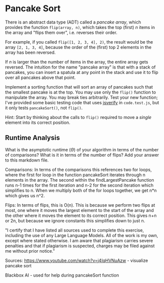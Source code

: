 # Pancake Sort

There is an abstract data type (ADT) called a *pancake array*, which provides
the function `flip(array, n)`, which takes the top (first) $n$ items in the
array and "flips them over", i.e. reverses their order.

For example, if you called `flip([1, 2, 3, 4], 2)`, the result would
be the array  `[2, 1, 3, 4]`, because the order of the (first) top 2
elements in the array has been reversed.

If $n$ is larger than the number of items in the array, the entire array gets
reversed. The intuition for the name "pancake array" is that with a stack of
pancakes, you can insert a spatula at any point in the stack and use it to flip
over all pancakes above that point.

Implement a sorting function that will sort an array of pancakes such that the
smallest pancake is at the top. You may use only the `flip()` function to
manipulate the array. You may break ties arbitrarily. Test your new function;
I've provided some basic testing code that uses
[jsverify](https://jsverify.github.io/) in `code.test.js`, but it only tests
`pancakeSort()`, not `flip()`.

Hint: Start by thinking about the calls to `flip()` required to move a *single*
element into its correct position.

## Runtime Analysis

What is the asymptotic runtime ($\Theta$) of your algorithm in terms of the
number of comparisons? What is it in terms of the number of flips? Add your
answer to this markdown file.

Comparisons: In terms of the comparisons this references two for loops, where the first for loop in  the function pancakeSort iterates through n elements in the array. The second within the findLargestPancake function runs n-1 times for the first iteration and n-2 for the second iteration which simplifies to n. When we multiply both of the for loops together, we get n*n which gives us n^2.

Flips: In terms of flips, this is O(n). This is because we perform two flips at most, one where it moves the largest element to the start of the array and the other where it moves the element to its correct position. This gives n+n or 2n, but because we ignore constants this simplifies down to just n. 



"I certify that I have listed all sources used to complete this exercise, including the use of any Large Language Models. All of the work is my own, except where stated otherwise. I am aware that plagiarism carries severe penalties and that if plagiarism is suspected, charges may be filed against me without prior notice."



Sources:
https://www.youtube.com/watch?v=j4IqHVNuAzw - visualize pancake sort 

Blackbox AI  - used for help during pancakeSort function 

